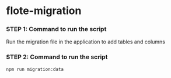 # flote-migration

### STEP 1: Command to run the script

Run the migration file in the application to add tables and columns
### STEP 2: Command to run the script

```
npm run migration:data
```
